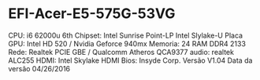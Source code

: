 # EFI-Acer-E5-575G-53VG

CPU: i6 62000u 6th
Chipset: Intel Sunrise Point-LP Intel Slylake-U
Placa GPU: Intel HD 520 / Nvidia Geforce 940mx
Memoria: 24 RAM DDR4 2133
Rede: Realtek PCIE GBE / Qualcomm Atheros QCA9377
audio: realtek ALC255 
HDMI: Intel Skylake HDMI
Bios: Insyde Corp. Versão  	V1.04  Data da versão  	04/26/2016
